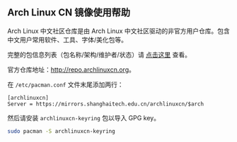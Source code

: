 ## Arch Linux CN 镜像使用帮助

Arch Linux 中文社区仓库是由 Arch Linux 中文社区驱动的非官方用户仓库。包含中文用户常用软件、工具、字体/美化包等。

完整的包信息列表（包名称/架构/维护者/状态）请 [点击这里](https://github.com/archlinuxcn/repo) 查看。

官方仓库地址：<http://repo.archlinuxcn.org>。

在 `/etc/pacman.conf` 文件末尾添加两行：

```
[archlinuxcn]
Server = https://mirrors.shanghaitech.edu.cn/archlinuxcn/$arch
```

然后请安装 `archlinuxcn-keyring` 包以导入 GPG key。

```bash
sudo pacman -S archlinuxcn-keyring
```
